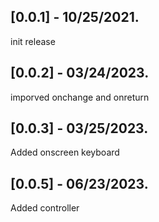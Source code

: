 ## [0.0.1] - 10/25/2021.

init release

## [0.0.2] - 03/24/2023.
imporved onchange and onreturn

## [0.0.3] - 03/25/2023.
Added onscreen keyboard

## [0.0.5] - 06/23/2023.
Added controller